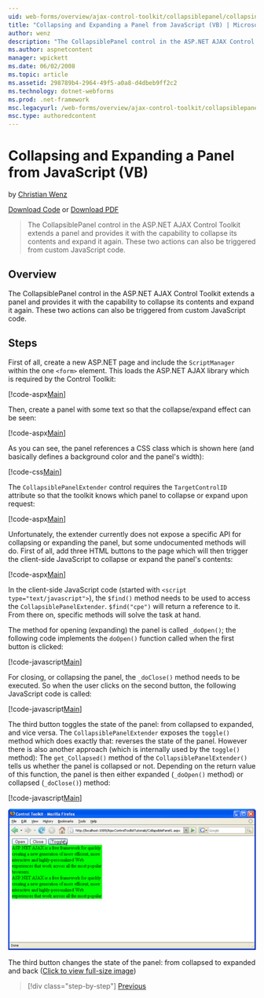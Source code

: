 ```yaml
---
uid: web-forms/overview/ajax-control-toolkit/collapsiblepanel/collapsing-and-expanding-a-panel-from-javascript-vb
title: "Collapsing and Expanding a Panel from JavaScript (VB) | Microsoft Docs"
author: wenz
description: "The CollapsiblePanel control in the ASP.NET AJAX Control Toolkit extends a panel and provides it with the capability to collapse its contents and expand it a..."
ms.author: aspnetcontent
manager: wpickett
ms.date: 06/02/2008
ms.topic: article
ms.assetid: 298789b4-2964-49f5-a0a8-d4dbeb9ff2c2
ms.technology: dotnet-webforms
ms.prod: .net-framework
msc.legacyurl: /web-forms/overview/ajax-control-toolkit/collapsiblepanel/collapsing-and-expanding-a-panel-from-javascript-vb
msc.type: authoredcontent
---
```

Collapsing and Expanding a Panel from JavaScript (VB)
====================
by [Christian Wenz](https://github.com/wenz)

[Download Code](http://download.microsoft.com/download/8/a/a/8aab3c3e-de6f-463f-805c-5fda567eef6e/CollapsiblePanel1.vb.zip) or [Download PDF](http://download.microsoft.com/download/b/6/a/b6ae89ee-df69-4c87-9bfb-ad1eb2b23373/collapsiblepanel1VB.pdf)

> The CollapsiblePanel control in the ASP.NET AJAX Control Toolkit extends a panel and provides it with the capability to collapse its contents and expand it again. These two actions can also be triggered from custom JavaScript code.


## Overview

The CollapsiblePanel control in the ASP.NET AJAX Control Toolkit extends a panel and provides it with the capability to collapse its contents and expand it again. These two actions can also be triggered from custom JavaScript code.

## Steps

First of all, create a new ASP.NET page and include the `ScriptManager` within the one `<form>` element. This loads the ASP.NET AJAX library which is required by the Control Toolkit:

[!code-aspx[Main](collapsing-and-expanding-a-panel-from-javascript-vb/samples/sample1.aspx)]

Then, create a panel with some text so that the collapse/expand effect can be seen:

[!code-aspx[Main](collapsing-and-expanding-a-panel-from-javascript-vb/samples/sample2.aspx)]

As you can see, the panel references a CSS class which is shown here (and basically defines a background color and the panel's width):

[!code-css[Main](collapsing-and-expanding-a-panel-from-javascript-vb/samples/sample3.css)]

The `CollapsiblePanelExtender` control requires the `TargetControlID` attribute so that the toolkit knows which panel to collapse or expand upon request:

[!code-aspx[Main](collapsing-and-expanding-a-panel-from-javascript-vb/samples/sample4.aspx)]

Unfortunately, the extender currently does not expose a specific API for collapsing or expanding the panel, but some undocumented methods will do. First of all, add three HTML buttons to the page which will then trigger the client-side JavaScript to collapse or expand the panel's contents:

[!code-aspx[Main](collapsing-and-expanding-a-panel-from-javascript-vb/samples/sample5.aspx)]

In the client-side JavaScript code (started with `<script type="text/javascript">`), the `$find()` method needs to be used to access the `CollapsiblePanelExtender`. `$find("cpe")` will return a reference to it. From there on, specific methods will solve the task at hand.

The method for opening (expanding) the panel is called `_doOpen()`; the following code implements the `doOpen()` function called when the first button is clicked:

[!code-javascript[Main](collapsing-and-expanding-a-panel-from-javascript-vb/samples/sample6.js)]

For closing, or collapsing the panel, the `_doClose()` method needs to be executed. So when the user clicks on the second button, the following JavaScript code is called:

[!code-javascript[Main](collapsing-and-expanding-a-panel-from-javascript-vb/samples/sample7.js)]

The third button toggles the state of the panel: from collapsed to expanded, and vice versa. The `CollapsiblePanelExtender` exposes the `toggle()` method which does exactly that: reverses the state of the panel. However there is also another approach (which is internally used by the `toggle()` method): The `get_Collapsed()` method of the `CollapsiblePanelExtender()` tells us whether the panel is collapsed or not. Depending on the return value of this function, the panel is then either expanded (`_doOpen()` method) or collapsed (`_doClose()`) method:

[!code-javascript[Main](collapsing-and-expanding-a-panel-from-javascript-vb/samples/sample8.js)]


[![The third button changes the state of the panel: from collapsed to expanded and back](collapsing-and-expanding-a-panel-from-javascript-vb/_static/image2.png)](collapsing-and-expanding-a-panel-from-javascript-vb/_static/image1.png)

The third button changes the state of the panel: from collapsed to expanded and back ([Click to view full-size image](collapsing-and-expanding-a-panel-from-javascript-vb/_static/image3.png))

>[!div class="step-by-step"]
[Previous](collapsing-and-expanding-a-panel-from-javascript-cs.md)